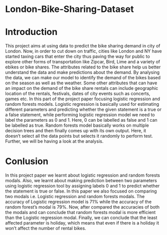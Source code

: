 # London-Bike-Sharing-Dataset

# Introduction 

This project aims at using data to predict the bike sharing demand in city of London. Now, in order to cut down on traffic, cities like London and NY have started taxing cars that enter the city thus paving the way for public to explore other forms of transportation like Zipcar, Bird, Lime and a variety of ebikes or bike shares. The attributes related to the bike share help us better understand the data and make predictions about the demand. By analysing the data, we can make our model to identify the demand of the bikes based on the season as well as the weather. Some other attributes that can have an impact on the demand of the bike share rentals can include geographic location of the rentals, festivals, dates of city events such as concerts, games etc. In this part of the project paper focusing logistic regression and random forests models. Logistic regression is basically used for estimating different parameters and predicting whether the given statement is a true or a false statement, while performing logistic regression model we need to label the parameters as 0 and 1. Here, 0 can be labelled as false and 1 can be labelled as true. Random forests model basically works on multiple decision trees and then finally comes up with its own output. Here, it doesn’t select all the data points but selects it randomly to perform test. Further, we will be having a look at the analysis. 

# Conlusion 

In this project paper we learnt about logistic regression and random forests modals. Also, we learnt about making prediction between two parameters using logistic regression tool by assigning labels 0 and 1 to predict whether the statement is true or false. In this paper we also focused on comparing two modals i.e. Logistic regression and random forests modals. The accuracy of Logistic regression model is 71% while the accuracy of the random forest’s modal is 79%. Now, after compared the accuracies of both the modals and can conclude that random forests modal is more efficient than the Logistic regression modal. Finally, we can conclude that the least affected parameter is holiday, which means that even if there is a holiday it won’t affect the number of rental bikes. 
